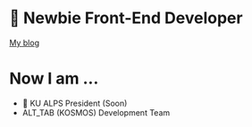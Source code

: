 # 🌱 Newbie Front-End Developer

[My blog](https://hyperflow.dev)

# Now I am ...
- 🤔 KU ALPS President (Soon)
- ALT_TAB (KOSMOS) Development Team

